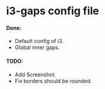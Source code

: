 # i3-gaps config file

#### Done:
- Default config of i3.
- Global inner gaps.

#### TODO:
- Add Screenshot.
- Fix borders should be rounded.
